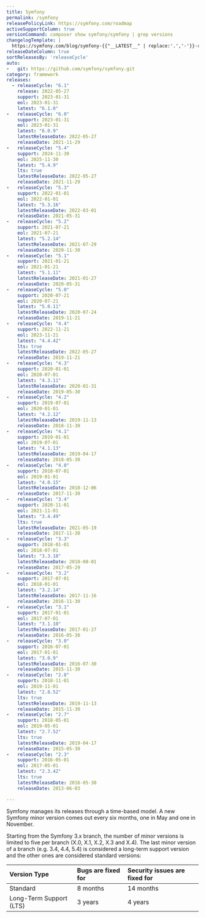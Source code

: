 ```yaml
---
title: Symfony
permalink: /symfony
releasePolicyLink: https://symfony.com/roadmap
activeSupportColumn: true
versionCommand: composer show symfony/symfony | grep versions
changelogTemplate: |
  https://symfony.com/blog/symfony-{{"__LATEST__" | replace:'.','-'}}-released
releaseDateColumn: true
sortReleasesBy: 'releaseCycle'
auto:
-   git: https://github.com/symfony/symfony.git
category: framework
releases:
  - releaseCycle: "6.1"
    release: 2022-05-27
    support: 2023-01-31
    eol: 2023-01-31
    latest: "6.1.0"
-   releaseCycle: "6.0"
    support: 2023-01-31
    eol: 2023-01-31
    latest: "6.0.9"
    latestReleaseDate: 2022-05-27
    releaseDate: 2021-11-29
-   releaseCycle: "5.4"
    support: 2024-11-30
    eol: 2025-11-30
    latest: "5.4.9"
    lts: true
    latestReleaseDate: 2022-05-27
    releaseDate: 2021-11-29
-   releaseCycle: "5.3"
    support: 2022-01-01
    eol: 2022-01-01
    latest: "5.3.16"
    latestReleaseDate: 2022-03-01
    releaseDate: 2021-05-31
-   releaseCycle: "5.2"
    support: 2021-07-21
    eol: 2021-07-21
    latest: "5.2.14"
    latestReleaseDate: 2021-07-29
    releaseDate: 2020-11-30
-   releaseCycle: "5.1"
    support: 2021-01-21
    eol: 2021-01-21
    latest: "5.1.11"
    latestReleaseDate: 2021-01-27
    releaseDate: 2020-05-31
-   releaseCycle: "5.0"
    support: 2020-07-21
    eol: 2020-07-21
    latest: "5.0.11"
    latestReleaseDate: 2020-07-24
    releaseDate: 2019-11-21
-   releaseCycle: "4.4"
    support: 2022-11-21
    eol: 2023-11-21
    latest: "4.4.42"
    lts: true
    latestReleaseDate: 2022-05-27
    releaseDate: 2019-11-21
-   releaseCycle: "4.3"
    support: 2020-01-01
    eol: 2020-07-01
    latest: "4.3.11"
    latestReleaseDate: 2020-01-31
    releaseDate: 2019-05-30
-   releaseCycle: "4.2"
    support: 2019-07-01
    eol: 2020-01-01
    latest: "4.2.12"
    latestReleaseDate: 2019-11-13
    releaseDate: 2018-11-30
-   releaseCycle: "4.1"
    support: 2019-01-01
    eol: 2019-07-01
    latest: "4.1.13"
    latestReleaseDate: 2019-04-17
    releaseDate: 2018-05-30
-   releaseCycle: "4.0"
    support: 2018-07-01
    eol: 2019-01-01
    latest: "4.0.15"
    latestReleaseDate: 2018-12-06
    releaseDate: 2017-11-30
-   releaseCycle: "3.4"
    support: 2020-11-01
    eol: 2021-11-01
    latest: "3.4.49"
    lts: true
    latestReleaseDate: 2021-05-19
    releaseDate: 2017-11-30
-   releaseCycle: "3.3"
    support: 2018-01-01
    eol: 2018-07-01
    latest: "3.3.18"
    latestReleaseDate: 2018-08-01
    releaseDate: 2017-05-29
-   releaseCycle: "3.2"
    support: 2017-07-01
    eol: 2018-01-01
    latest: "3.2.14"
    latestReleaseDate: 2017-11-16
    releaseDate: 2016-11-30
-   releaseCycle: "3.1"
    support: 2017-01-01
    eol: 2017-07-01
    latest: "3.1.10"
    latestReleaseDate: 2017-01-27
    releaseDate: 2016-05-30
-   releaseCycle: "3.0"
    support: 2016-07-01
    eol: 2017-01-01
    latest: "3.0.9"
    latestReleaseDate: 2016-07-30
    releaseDate: 2015-11-30
-   releaseCycle: "2.8"
    support: 2018-11-01
    eol: 2019-11-01
    latest: "2.8.52"
    lts: true
    latestReleaseDate: 2019-11-13
    releaseDate: 2015-11-30
-   releaseCycle: "2.7"
    support: 2018-05-01
    eol: 2019-05-01
    latest: "2.7.52"
    lts: true
    latestReleaseDate: 2019-04-17
    releaseDate: 2015-05-30
-   releaseCycle: "2.3"
    support: 2016-05-01
    eol: 2017-05-01
    latest: "2.3.42"
    lts: true
    latestReleaseDate: 2016-05-30
    releaseDate: 2013-06-03

---
```


Symfony manages its releases through a time-based model. A new Symfony minor version comes out every six months, one in May and one in November.

Starting from the Symfony 3.x branch, the number of minor versions is limited to five per branch (X.0, X.1, X.2, X.3 and X.4). The last minor version of a branch (e.g. 3.4, 4.4, 5.4) is considered a long-term support version and the other ones are considered standard versions:

| Version Type            | Bugs are fixed for | Security issues are fixed for |
| :---------------------- | :----------------- | :---------------------------- |
| Standard                | 8 months           | 14 months                     |
| Long-Term Support (LTS) | 3 years            | 4 years                       |

